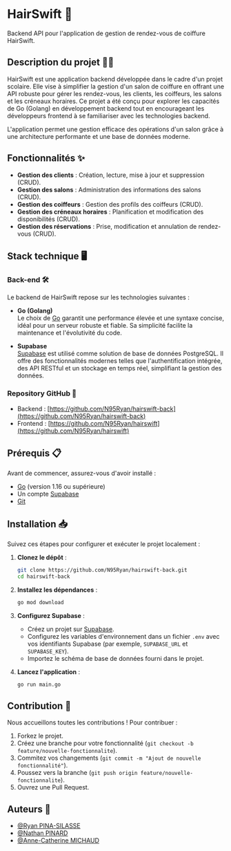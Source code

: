 # HairSwift 💈

Backend API pour l'application de gestion de rendez-vous de coiffure HairSwift.

## Description du projet 👨‍🏫

HairSwift est une application backend développée dans le cadre d'un projet scolaire. Elle vise à simplifier la gestion d'un salon de coiffure en offrant une API robuste pour gérer les rendez-vous, les clients, les coiffeurs, les salons et les créneaux horaires. Ce projet a été conçu pour explorer les capacités de Go (Golang) en développement backend tout en encourageant les développeurs frontend à se familiariser avec les technologies backend.

L'application permet une gestion efficace des opérations d'un salon grâce à une architecture performante et une base de données moderne.

## Fonctionnalités ✨

- **Gestion des clients** : Création, lecture, mise à jour et suppression (CRUD).
- **Gestion des salons** : Administration des informations des salons (CRUD).
- **Gestion des coiffeurs** : Gestion des profils des coiffeurs (CRUD).
- **Gestion des créneaux horaires** : Planification et modification des disponibilités (CRUD).
- **Gestion des réservations** : Prise, modification et annulation de rendez-vous (CRUD).

## Stack technique 🖥️

### Back-end 🛠️

Le backend de HairSwift repose sur les technologies suivantes :

- **Go (Golang)**  
  Le choix de [Go](https://golang.org/) garantit une performance élevée et une syntaxe concise, idéal pour un serveur robuste et fiable. Sa simplicité facilite la maintenance et l'évolutivité du code.

- **Supabase**  
  [Supabase](https://supabase.com/) est utilisé comme solution de base de données PostgreSQL. Il offre des fonctionnalités modernes telles que l'authentification intégrée, des API RESTful et un stockage en temps réel, simplifiant la gestion des données.

### Repository GitHub 📂

- Backend : [https://github.com/N95Ryan/hairswift-back](https://github.com/N95Ryan/hairswift-back)
- Frontend : [https://github.com/N95Ryan/hairswift](https://github.com/N95Ryan/hairswift)

## Prérequis 📋

Avant de commencer, assurez-vous d'avoir installé :

- [Go](https://golang.org/doc/install) (version 1.16 ou supérieure)
- Un compte [Supabase](https://supabase.com/)
- [Git](https://git-scm.com/)

## Installation 📥

Suivez ces étapes pour configurer et exécuter le projet localement :

1. **Clonez le dépôt** :

   ```bash
   git clone https://github.com/N95Ryan/hairswift-back.git
   cd hairswift-back
   ```

2. **Installez les dépendances** :

   ```bash
   go mod download
   ```

3. **Configurez Supabase** :

   - Créez un projet sur [Supabase](https://supabase.com/).
   - Configurez les variables d'environnement dans un fichier `.env` avec vos identifiants Supabase (par exemple, `SUPABASE_URL` et `SUPABASE_KEY`).
   - Importez le schéma de base de données fourni dans le projet.

4. **Lancez l'application** :
   ```bash
   go run main.go
   ```

## Contribution 🤝

Nous accueillons toutes les contributions ! Pour contribuer :

1. Forkez le projet.
2. Créez une branche pour votre fonctionnalité (`git checkout -b feature/nouvelle-fonctionnalite`).
3. Commitez vos changements (`git commit -m "Ajout de nouvelle fonctionnalité"`).
4. Poussez vers la branche (`git push origin feature/nouvelle-fonctionnalite`).
5. Ouvrez une Pull Request.

## Auteurs 👥

- [@Ryan PINA-SILASSE](https://github.com/N95Ryan)
- [@Nathan PINARD](https://github.com/YOUGBOY95)
- [@Anne-Catherine MICHAUD](https://github.com/annemhd)

